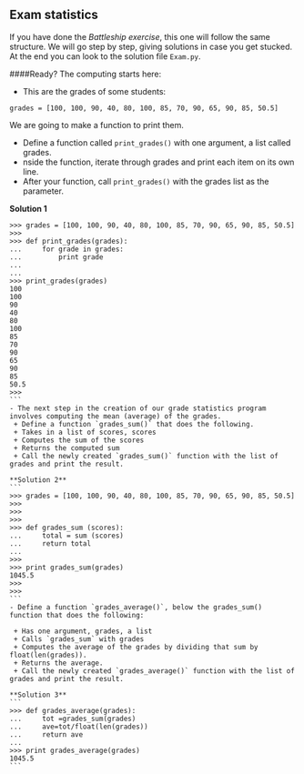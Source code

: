 ## Exam statistics

If you have done the *Battleship exercise*, this one will follow the same structure. We will go step by step, giving solutions in case you get stucked. At the end you can look to the solution file `Exam.py`.

####Ready? The computing starts here:

- This are the grades of some students:
```
grades = [100, 100, 90, 40, 80, 100, 85, 70, 90, 65, 90, 85, 50.5]
```
We are going to make a function to print them.
 + Define a function called `print_grades()` with one argument, a list called grades.
 + nside the function, iterate through grades and print each item on its own line.
 + After your function, call `print_grades()` with the grades list as the parameter.

**Solution 1**
````
>>> grades = [100, 100, 90, 40, 80, 100, 85, 70, 90, 65, 90, 85, 50.5]
>>>
>>> def print_grades(grades):
...     for grade in grades:
...         print grade
...
...
>>> print_grades(grades)
100
100
90
40
80
100
85
70
90
65
90
85
50.5
>>>
```
- The next step in the creation of our grade statistics program involves computing the mean (average) of the grades.
 + Define a function `grades_sum()` that does the following.
 + Takes in a list of scores, scores
 + Computes the sum of the scores
 + Returns the computed sum
 + Call the newly created `grades_sum()` function with the list of grades and print the result.

**Solution 2**
```
>>> grades = [100, 100, 90, 40, 80, 100, 85, 70, 90, 65, 90, 85, 50.5]
>>>
>>>
>>>
>>> def grades_sum (scores):
...     total = sum (scores)
...     return total
...
>>>
>>> print grades_sum(grades)
1045.5
>>>
>>>
```
- Define a function `grades_average()`, below the grades_sum() function that does the following:

 + Has one argument, grades, a list
 + Calls `grades_sum` with grades
 + Computes the average of the grades by dividing that sum by float(len(grades)).
 + Returns the average.
 + Call the newly created `grades_average()` function with the list of grades and print the result.

**Solution 3**
```
>>> def grades_average(grades):
...     tot =grades_sum(grades)
...     ave=tot/float(len(grades))
...     return ave
...
>>> print grades_average(grades)
1045.5
```

